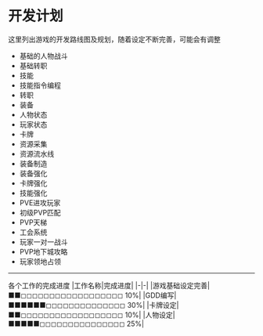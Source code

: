 # 开发计划
这里列出游戏的开发路线图及规划，随着设定不断完善，可能会有调整

- 基础的人物战斗
- 基础转职
- 技能
- 技能指令编程
- 转职
- 装备
- 人物状态
- 玩家状态
- 卡牌
- 资源采集
- 资源流水线
- 装备制造
- 装备强化
- 卡牌强化
- 技能强化
- PVE进攻玩家
- 初级PVP匹配
- PVP天梯
- 工会系统
- 玩家一对一战斗
- PVP地下城攻略
- 玩家领地占领

---

各个工作的完成进度
|工作名称|完成进度|
|-|-|
|游戏基础设定完善|■■◻◻◻◻◻◻◻◻◻◻◻◻◻◻◻◻◻◻ 10%|
|GDD编写|■■■■■■◻◻◻◻◻◻◻◻◻◻◻◻◻◻ 30%|
|卡牌设定|■■◻◻◻◻◻◻◻◻◻◻◻◻◻◻◻◻◻◻ 10%|
|人物设定|■■■■■◻◻◻◻◻◻◻◻◻◻◻◻◻◻◻ 25%|